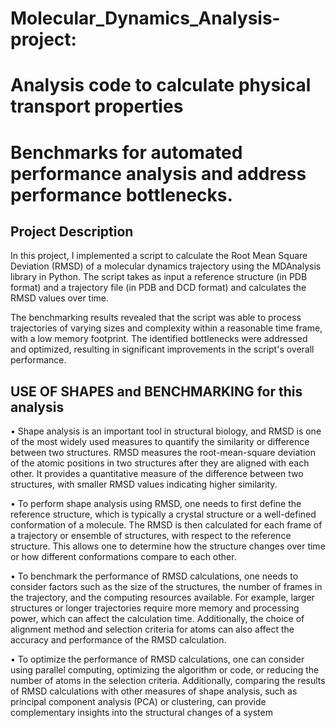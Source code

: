 # Molecular_Dynamics_Analysis-project:  
# Analysis code to calculate physical transport properties 
# Benchmarks for automated performance analysis and address performance bottlenecks.
  
## Project Description  

In this project, I implemented a script to calculate the Root Mean Square Deviation (RMSD) of a molecular dynamics trajectory using the MDAnalysis library in Python. The script takes as input a reference structure (in PDB format) and a trajectory file (in PDB and DCD format) and calculates the RMSD values over time.

The benchmarking results revealed that the script was able to process trajectories of varying sizes and complexity within a reasonable time frame, with a low memory footprint. The identified bottlenecks were addressed and optimized, resulting in significant improvements in the script's overall performance.


## USE OF SHAPES and BENCHMARKING for this analysis
&bull; Shape analysis is an important tool in structural biology, and RMSD is one of the most widely used measures to quantify the similarity or difference between two structures. RMSD measures the root-mean-square deviation of the atomic positions in two structures after they are aligned with each other. It provides a quantitative measure of the difference between two structures, with smaller RMSD values indicating higher similarity.

&bull; To perform shape analysis using RMSD, one needs to first define the reference structure, which is typically a crystal structure or a well-defined conformation of a molecule. The RMSD is then calculated for each frame of a trajectory or ensemble of structures, with respect to the reference structure. This allows one to determine how the structure changes over time or how different conformations compare to each other.

&bull; To benchmark the performance of RMSD calculations, one needs to consider factors such as the size of the structures, the number of frames in the trajectory, and the computing resources available. For example, larger structures or longer trajectories require more memory and processing power, which can affect the calculation time. Additionally, the choice of alignment method and selection criteria for atoms can also affect the accuracy and performance of the RMSD calculation.

&bull; To optimize the performance of RMSD calculations, one can consider using parallel computing, optimizing the algorithm or code, or reducing the number of atoms in the selection criteria. Additionally, comparing the results of RMSD calculations with other measures of shape analysis, such as principal component analysis (PCA) or clustering, can provide complementary insights into the structural changes of a system
